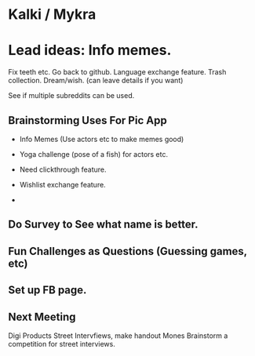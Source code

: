 # Kalki / Mykra 

# Lead ideas: Info memes.
 Fix teeth etc. Go back to github. Language exchange feature. Trash collection.  Dream/wish. (can leave details if you want) 
 
 See if multiple subreddits can be used. 
 
 
## Brainstorming Uses For Pic App

- Info Memes (Use actors etc to make memes good)
- Yoga challenge (pose of a fish) for actors etc. 
- Need clickthrough feature.
- Wishlist exchange feature. 

- 

## Do Survey to See what name is better.

## Fun Challenges as Questions (Guessing games, etc)

## Set up FB page. 

## Next Meeting

Digi Products
Street Intervfiews, make handout
Mones
Brainstorm a competition for street interviews. 

